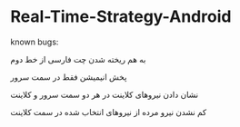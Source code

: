 # Real-Time-Strategy-Android

known bugs:

  به هم ریخته شدن چت فارسی از خط دوم
  
  پخش انیمیشن فقط در سمت سرور
  
  نشان دادن نیروهای کلاینت در هر دو سمت سرور و کلاینت
  
  کم نشدن نیرو مرده از نیروهای انتخاب شده در سمت کلاینت
